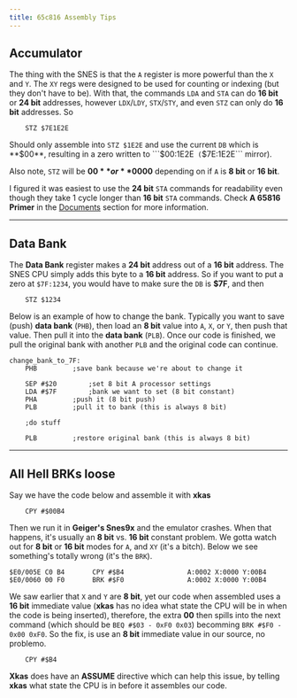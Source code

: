 ```yaml
---
title: 65c816 Assembly Tips
---
```


## Accumulator
The thing with the SNES is that the ```A``` register is more powerful than the ```X``` and ```Y```. The ```XY``` regs were designed to be used for counting or indexing (but they don't have to be). With that, the commands ```LDA``` and ```STA``` can do **16 bit** or **24 bit** addresses, however ```LDX```/```LDY```, ```STX```/```STY```, and even ```STZ``` can only do **16 bit** addresses. So


```
	STZ $7E1E2E
```


Should only assemble into ```STZ $1E2E``` and use the current ```DB``` which is **$00**, resulting in a zero written to ```$00:1E2E``` (```$7E:1E2E``` mirror).

Also note, ```STZ``` will be **$00** or **$0000** depending on if ```A``` is **8 bit** or **16 bit**.

I figured it was easiest to use the **24 bit** ```STA``` commands for readability even though they take 1 cycle longer than **16 bit** ```STA``` commands. Check **A 65816 Primer** in the [Documents](tools_and_documents.html#documents) section for more information.

---

## Data Bank
The **Data Bank** register makes a **24 bit** address out of a **16 bit** address. The SNES CPU simply adds this byte to a **16 bit** address. So if you want to put a zero at ```$7F:1234```, you would have to make sure the ```DB``` is **$7F**, and then

```
	STZ $1234
```


Below is an example of how to change the bank. Typically you want to save (push) **data bank** (```PHB```), then load an **8 bit** value into ```A```, ```X```, or ```Y```, then push that value. Then pull it into the **data bank** (```PLB```). Once our code is finished, we pull the original bank with another ```PLB``` and the original code can continue.

```
change_bank_to_7F:
	PHB			;save bank because we're about to change it

	SEP #$20		;set 8 bit A processor settings
	LDA #$7F		;bank we want to set (8 bit constant)
	PHA			;push it (8 bit push)
	PLB			;pull it to bank (this is always 8 bit)

	;do stuff

	PLB			;restore original bank (this is always 8 bit)
```

---

## All Hell BRKs loose

Say we have the code below and assemble it with **xkas**

```
	CPY #$00B4
```

Then we run it in **Geiger's Snes9x** and the emulator crashes. When that happens, it's usually an **8 bit** vs. **16 bit** constant problem. We gotta watch out for **8 bit** or **16 bit** modes for ```A```, and ```XY``` (it's a bitch). Below we see something's totally wrong (it's the ```BRK```).

```
$E0/005E C0 B4       CPY #$B4                A:0002 X:0000 Y:00B4
$E0/0060 00 F0       BRK #$F0                A:0002 X:0000 Y:00B4
```

We saw earlier that ```X``` and ```Y``` are **8 bit**, yet our code when assembled uses a **16 bit** immediate value (**xkas** has no idea what state the CPU will be in when the code is being inserted), therefore, the extra **00** then spills into the next command (which should be ```BEQ #$03 - 0xF0 0x03```) becomming ```BRK #$F0 - 0x00 0xF0```. So the fix, is use an **8 bit** immediate value in our source, no problemo.

```
	CPY #$B4
```

**Xkas** does have an **ASSUME** directive which can help this issue, by telling **xkas** what state the CPU is in before it assembles our code.

